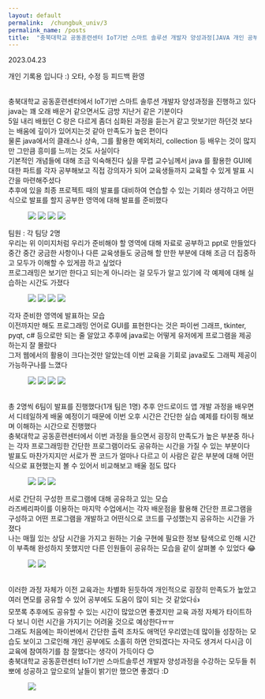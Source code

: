```yaml
---
layout: default
permalink:  /chungbuk_univ/3
permalink_name: /posts
title:  "충북대학교 공동훈련센터 IoT기반 스마트 솔루션 개발자 양성과정[JAVA 개인 공부 및 미니프로그램 발표]"
---
```


<p class="date">2023.04.23</p>

<p class="caution">개인 기록용 입니다 :)
오타, 수정 등 피드백 환영</p>
<br>
충북대학교 공동훈련센터에서
IoT기반 스마트 솔루션 개발자 양성과정을 진행하고 있다<br>
java는 꽤 오래 배운거 같으면서도
금방 지난거 같은 기분이다<br>
5일 내리 배웠던 C 랑은 다르게
좀더 심화된 과정을 듣는거 같고
맛보기만 하던것 보다는
배움에 깊이가 있어지는것 같아 
만족도가 높은 편이다<br>
물론 java에서의 클래스나 상속,
그를 활용한 예외처리,
collection 등 배우는 것이 많지만
그만큼 흥미를 느끼는 것도 사실이다<br>
기본적인 개념들에 대해
조금 익숙해진다 싶을 무렵
교수님께서 java 를 활용한
GUI에 대한 파트를 각자 공부해보고
직접 강의자가 되어 
교육생들까지 교육할 수 있게 
발표 시간을 마련해주셨다<br>
추후에 있을 최종 프로젝트 때의 발표를 대비하여
연습할 수 있는 기회라 생각하고
어떤식으로 발표를 할지
공부한 영역에 대해 발표를 준비했다
<br>
<figure class="fig">
<img class="image" src="../contents/imgs/chungbuk_univ_3/1.png">
<img class="image" src="../contents/imgs/chungbuk_univ_3/2.png">
<img class="image" src="../contents/imgs/chungbuk_univ_3/3.png">
<img class="image" src="../contents/imgs/chungbuk_univ_3/4.png">
</figure>
팀원 : 각 팀당 2명
<br>
우리는 위 이미지처럼 우리가 준비해야 할 영역에 대해
자료로 공부하고 ppt로 만들었다<br>
중간 중간 궁금한 사항이나
다른 교육생들도 궁금해 할 만한 부분에 대해
조금 더 집중하고
모두가 이해할 수 있게끔 하고 싶었다<br>
프로그래밍은 보기만 한다고 되는게
아니라는 걸 모두가 알고 있기에
각 예제에 대해 실습하는 시간도 가졌다
<br>
<figure class="fig">
<img class="image" src="../contents/imgs/chungbuk_univ_3/5.jpg">
<img class="image" src="../contents/imgs/chungbuk_univ_3/6.jpg">
<img class="image" src="../contents/imgs/chungbuk_univ_3/7.jpg">
<img class="image" src="../contents/imgs/chungbuk_univ_3/8.jpg">
</figure>
각자 준비한 영역에 발표하는 모습
<br>
이전까지만 해도 프로그래밍 언어로
GUI를 표현한다는 것은
파이썬 그래프, tkinter, pyqt, c#
등으로만 되는 줄 알았고
추후에 java로는 어떻게 유저에게
프로그램을 제공하는지 잘 몰랐다<br>
그저 웹에서의 활용이 크다는것만 알았는데
이번 교육을 기회로
java로도 그래픽 제공이 가능하구나를 느꼈다
<br>
<figure class="fig">
<img class="image" src="../contents/imgs/chungbuk_univ_3/9.jpg">
<img class="image" src="../contents/imgs/chungbuk_univ_3/10.jpg">
<img class="image" src="../contents/imgs/chungbuk_univ_3/11.jpg">
<img class="image" src="../contents/imgs/chungbuk_univ_3/12.jpg">
</figure>
<br>
총 2명씩 6팀이 발표를 진행했다(1개 팀은 1명)
추후 안드로이드 앱 개발 과정을 배우면서
디테일하게 배울 예정이기 때문에
이번 오후 시간은 간단한 실습 예제를
타이핑 해보며 이해하는 시간으로 진행했다<br>
충북대학교 공동훈련센터에서
이번 과정을 들으면서
굉장히 만족도가 높은 부분중 하나는
각자 프로그래밍한 간단한 프로그램이라도
공유하는 시간을 가질 수 있는 부분이다<br>
발표도 마찬가지지만
서로가 짠 코드가 얼마나 다르고
이 사람은 같은 부분에 대해
어떤식으로 표현했는지 볼 수 있어서
비교해보고 배울 점도 많다
<br>
<figure class="fig">
<img class="image" src="../contents/imgs/chungbuk_univ_3/13.jpg">
<img class="image" src="../contents/imgs/chungbuk_univ_3/14.jpg">
<img class="image" src="../contents/imgs/chungbuk_univ_3/15.jpg">
</figure>
서로 간단히 구성한 프로그램에 대해 공유하고 있는 모습
<br>
라즈베리파이를 이용하는 마지막 수업에서는
각자 배운점을 활용해 간단한 프로그램을 구성하고
어떤 프로그램을 개발하고
어떤식으로 코드를 구성했는지 공유하는 시간을 가졌다<br>
나는 매월 있는 상담 시간을 가지고
원하는 기술 구현에 필요한 정보 탐색으로 인해
시간이 부족해 완성하지 못했지만
다른 인원들이 공유하는 모습을
같이 살펴볼 수 있었다 😂
<br>
<figure class="fig">
<img class="image" src="../contents/imgs/chungbuk_univ_3/16.jpg">
<img class="image" src="../contents/imgs/chungbuk_univ_3/17.jpg">
</figure>
<br>
이러한 과정 자체가 이전 교육과는 차별화 된듯하여
개인적으로 굉장히 만족도가 높았고
여러 면모를 공유할 수 있어
공부에도 도움이 많이 되는 것 같았다👍<br>
모쪼록 추후에도 공유할 수 있는
시간이 많았으면 좋겠지만
교육 과정 자체가 타이트하다 보니
이런 시간을 가지기는 어려울 것으로 예상한다ㅠㅠ<br>
그래도 처음에는 파이썬에서 
간단한 출력 조차도 애먹던 우리였는데
많이들 성장하는 모습도 보이고
그로인해 개인 공부에도 소홀히 하면 안되겠다는
자극도 생겨서 다시금 이 교육에 참여하기를
참 잘했다는 생각이 가득이다 😊
<br>
충북대학교 공동훈련센터
IoT기반 스마트솔루션 개발자 양성과정을
수강하는 모두들
취뽀에 성공하고
앞으로의 날들이 밝기만 했으면 좋겠다 :D
<br>
<figure class="fig">
<img class="image" src="../contents/imgs/chungbuk_univ_3/18.jpg">
</figure>